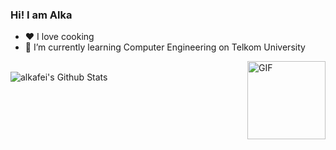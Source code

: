 ### Hi! I am Alka

- ❤  I love cooking
- 🌱 I’m currently learning Computer Engineering on Telkom University

 <img align="right" alt="GIF" height="125" src="http://claudiamate.com/2013/files/gimgs/86_hipo3.gif"/>

<br>
<img align="center" src="https://github-readme-stats.vercel.app/api?username=alkafei&theme=dark&title_color=FF69B4&text_color=777&show_icons=true&icon_color=FF69B4&hide_border=true" alt="alkafei's Github Stats">
